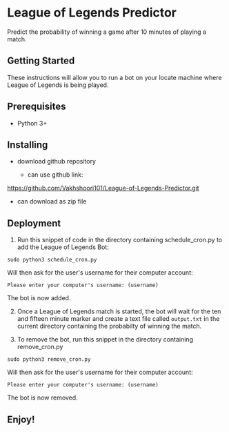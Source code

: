 # League of Legends Predictor
 Predict the probability of winning a game after 10 minutes of playing a match.
 
## Getting Started
These instructions will allow you to run a bot on your locate machine where League of Legends is being played.

## Prerequisites

* Python 3+

## Installing

* download github repository

    * can use github link: 
    
https://github.com/Vakhshoori101/League-of-Legends-Predictor.git
    
   * can download as zip file
    
## Deployment

1. Run this snippet of code in the directory containing schedule_cron.py to add the League of Legends Bot:

```sudo python3 schedule_cron.py```

 Will then ask for the user's username for their computer account:
 
 ```Please enter your computer's username: (username) ```
 
 The bot is now added.
 
 2. Once a League of Legends match is started, the bot will wait for the ten and fifteen minute marker and create a text file called ```output.txt``` in the current directory containing the probabilty of winning the match.
 
 3. To remove the bot, run this snippet in the directory containing remove_cron.py
 
 ```sudo python3 remove_cron.py```
 
  Will then ask for the user's username for their computer account:
 
 ```Please enter your computer's username: (username) ```
 
 The bot is now removed.
 
 
## Enjoy!
